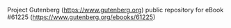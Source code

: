 Project Gutenberg (https://www.gutenberg.org) public repository for eBook #61225 (https://www.gutenberg.org/ebooks/61225)
